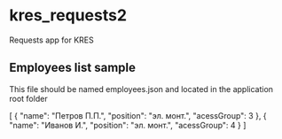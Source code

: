 # kres_requests2

Requests app for KRES

## Employees list sample

This file should be named employees.json and located in the application root folder

[
    {
        "name": "Петров П.П.",
        "position": "эл. монт.",
        "acessGroup": 3
    },
    {
        "name": "Иванов И.",
        "position": "эл. монт.",
        "acessGroup": 4
    }
]
